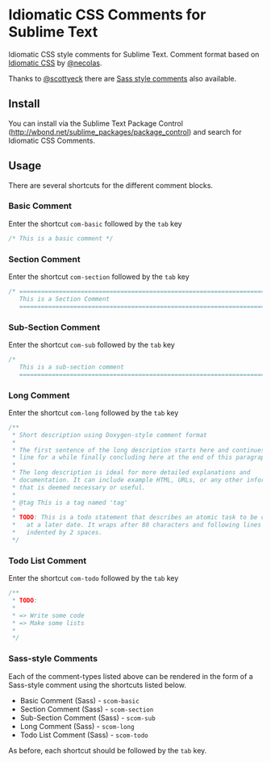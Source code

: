 Idiomatic CSS Comments for Sublime Text
=============================================

Idiomatic CSS style comments for Sublime Text.  Comment format based on [Idiomatic CSS](https://github.com/necolas/idiomatic-css) by [@necolas](https://github.com/necolas).

Thanks to [@scottyeck](https://github.com/scottyeck) there are [Sass style comments](###Sass-style-Comments) also available.

## Install

You can install via the Sublime Text Package Control (http://wbond.net/sublime_packages/package_control) and search for Idiomatic CSS Comments.

## Usage

There are several shortcuts for the different comment blocks.

### Basic Comment
Enter the shortcut `com-basic` followed by the `tab` key

``` css
/* This is a basic comment */
```

### Section Comment

Enter the shortcut `com-section` followed by the `tab` key

``` css
/* ==========================================================================
   This is a Section Comment
   ========================================================================== */
```

### Sub-Section Comment

Enter the shortcut `com-sub` followed by the `tab` key

``` css
/*
   This is a sub-section comment
   ========================================================================== */
```

### Long Comment

Enter the shortcut `com-long` followed by the `tab` key

``` css
/**
 * Short description using Doxygen-style comment format
 *
 * The first sentence of the long description starts here and continues on this
 * line for a while finally concluding here at the end of this paragraph.
 *
 * The long description is ideal for more detailed explanations and
 * documentation. It can include example HTML, URLs, or any other information
 * that is deemed necessary or useful.
 *
 * @tag This is a tag named 'tag'
 *
 * TODO: This is a todo statement that describes an atomic task to be completed
 *   at a later date. It wraps after 80 characters and following lines are
 *   indented by 2 spaces.
 */
```

### Todo List Comment
Enter the shortcut `com-todo` followed by the `tab` key

``` css
/**
 * TODO:
 *
 * => Write some code
 * => Make some lists
 *
 */
```

### Sass-style Comments

Each of the comment-types listed above can be rendered in the form of a Sass-style comment using the shortcuts listed below.

* Basic Comment (Sass) - `scom-basic`
* Section Comment (Sass) - `scom-section`
* Sub-Section Comment (Sass) - `scom-sub`
* Long Comment (Sass) - `scom-long`
* Todo List Comment (Sass) - `scom-todo`

As before, each shortcut should be followed by the `tab` key.
